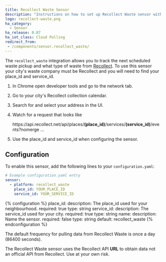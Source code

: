 ```yaml
---
title: Recollect Waste Sensor
description: "Instructions on how to set up Recollect Waste sensor within Home Assistant."
logo: recollect-waste.png
ha_category:
  - Sensor
ha_release: 0.87
ha_iot_class: Cloud Polling
redirect_from:
 - /components/sensor.recollect_waste/
---
```


The `recollect_waste` integration allows you to track the next scheduled waste pickup and what type of waste from [Recollect](https://recollect.net/private-waste-haulers/). To use this sensor your city's waste company must be Recollect and you will need to find your place_id and service_id.

1. In Chrome open developer tools and go to the network tab.
2. Go to your city's Recollect collection calendar.
3. Search for and select your address in the UI.
4. Watch for a request that looks like

   ht<span>tps://api.recollect.net/api/places/**(place_id)**/services/**(service_id)**/events?nomerge ...

5. Use the place_id and service_id when configuring the sensor.

## Configuration

To enable this sensor, add the following lines to your `configuration.yaml`:

```yaml
# Example configuration.yaml entry
sensor:
  - platform: recollect_waste
    place_id: YOUR_PLACE_ID
    service_id: YOUR_SERVICE_ID
```

{% configuration %}
place_id:
  description: The place_id used for your neighbourhood.
  required: true
  type: string
service_id:
  description: The service_id used for your city.
  required: true
  type: string
name:
  description: Name the sensor.
  required: false
  type: string
  default: recollect_waste
{% endconfiguration %}

The default frequency for pulling data from Recollect Waste is once a day (86400 seconds).

<div class='note warning'>
The Recollect Waste sensor uses the Recollect API <strong>URL</strong> to obtain data not an official API from Recollect. Use at your own risk.
</div>
